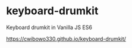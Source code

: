 # keyboard-drumkit
Keyboard drumkit in Vanilla JS ES6

https://cwibowo330.github.io/keyboard-drumkit/
